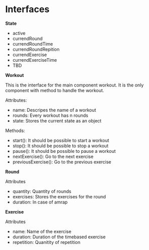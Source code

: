 # Interfaces

**State**

- active
- currendRound
- currendRoundTime
- currendRoundRepition
- currendExercise
- currendExerciseTime
- TBD

**Workout**

This is the interface for the main component workout. 
It is the only component with method to handle the workout.

Attributes: 
- name: Descripes the name of a workout
- rounds: Every workout has n rounds 
- state: Stores the current state as an object

Methods:
- start(): It should be possible to start a workout
- stop(): It should be possible to stop a workout 
- pause(): It should be possible to pause a workout
- nextExercise(): Go to the next exercise
- previousExercise(): Go to the previous exercise

**Round**

Attributes
- quantity: Quantity of rounds 
- exercises: Stores the exercises for the round 
- duration: In case of amrap 

**Exercise**

Attributes
- name: Name of the exercise
- duration: Duration of the timebased exercise
- repetition: Quanitity of repetition 

